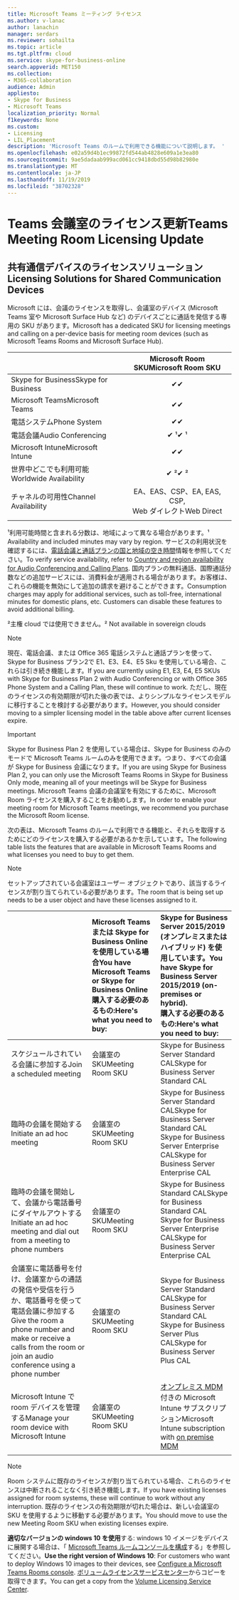 ```yaml
---
title: Microsoft Teams ミーティング ライセンス
ms.author: v-lanac
author: lanachin
manager: serdars
ms.reviewer: sohailta
ms.topic: article
ms.tgt.pltfrm: cloud
ms.service: skype-for-business-online
search.appverid: MET150
ms.collection:
- M365-collaboration
audience: Admin
appliesto:
- Skype for Business
- Microsoft Teams
localization_priority: Normal
f1keywords: None
ms.custom:
- Licensing
- LIL_Placement
description: 'Microsoft Teams のルームで利用できる機能について説明します。 '
ms.openlocfilehash: e02a59d4b1ec99872fd544ab4828e609a1e3ea80
ms.sourcegitcommit: 9ae5dadaab999acd061cc9418dbd55d98b82980e
ms.translationtype: MT
ms.contentlocale: ja-JP
ms.lasthandoff: 11/19/2019
ms.locfileid: "38702328"
---
```

# <a name="teams-meeting-room-licensing-update"></a><span data-ttu-id="4e97e-103">Teams 会議室のライセンス更新</span><span class="sxs-lookup"><span data-stu-id="4e97e-103">Teams Meeting Room Licensing Update</span></span>

## <a name="licensing-solutions-for-shared-communication-devices"></a><span data-ttu-id="4e97e-104">共有通信デバイスのライセンスソリューション</span><span class="sxs-lookup"><span data-stu-id="4e97e-104">Licensing Solutions for Shared Communication Devices</span></span>

<span data-ttu-id="4e97e-105">Microsoft には、会議のライセンスを取得し、会議室のデバイス (Microsoft Teams 室や Microsoft Surface Hub など) のデバイスごとに通話を発信する専用の SKU があります。</span><span class="sxs-lookup"><span data-stu-id="4e97e-105">Microsoft has a dedicated SKU for licensing meetings and calling on a per-device basis for meeting room devices (such as Microsoft Teams Rooms and Microsoft Surface Hub).</span></span>

||<span data-ttu-id="4e97e-106">Microsoft Room SKU</span><span class="sxs-lookup"><span data-stu-id="4e97e-106">Microsoft Room SKU</span></span> |  
|:--- |:---: |
|<span data-ttu-id="4e97e-107">Skype for Business</span><span class="sxs-lookup"><span data-stu-id="4e97e-107">Skype for Business</span></span> |<span data-ttu-id="4e97e-108">&#x2714;</span><span class="sxs-lookup"><span data-stu-id="4e97e-108">&#x2714;</span></span>|
|<span data-ttu-id="4e97e-109">Microsoft Teams</span><span class="sxs-lookup"><span data-stu-id="4e97e-109">Microsoft Teams</span></span>|  <span data-ttu-id="4e97e-110">&#x2714;</span><span class="sxs-lookup"><span data-stu-id="4e97e-110">&#x2714;</span></span>|
|<span data-ttu-id="4e97e-111">電話システム</span><span class="sxs-lookup"><span data-stu-id="4e97e-111">Phone System</span></span>|  <span data-ttu-id="4e97e-112">&#x2714;</span><span class="sxs-lookup"><span data-stu-id="4e97e-112">&#x2714;</span></span>|
|<span data-ttu-id="4e97e-113">電話会議</span><span class="sxs-lookup"><span data-stu-id="4e97e-113">Audio Conferencing</span></span>|<span data-ttu-id="4e97e-114">&#x2714; &sup1;</span><span class="sxs-lookup"><span data-stu-id="4e97e-114">&#x2714; &sup1;</span></span>|
|<span data-ttu-id="4e97e-115">Microsoft Intune</span><span class="sxs-lookup"><span data-stu-id="4e97e-115">Microsoft Intune</span></span>|<span data-ttu-id="4e97e-116">&#x2714;</span><span class="sxs-lookup"><span data-stu-id="4e97e-116">&#x2714;</span></span>|  
|<span data-ttu-id="4e97e-117">世界中どこでも利用可能</span><span class="sxs-lookup"><span data-stu-id="4e97e-117">Worldwide Availability</span></span> | <span data-ttu-id="4e97e-118">&#x2714; &sup2;</span><span class="sxs-lookup"><span data-stu-id="4e97e-118">&#x2714; &sup2;</span></span>|
|<span data-ttu-id="4e97e-119">チャネルの可用性</span><span class="sxs-lookup"><span data-stu-id="4e97e-119">Channel Availability</span></span> | <span data-ttu-id="4e97e-120">EA、EAS、CSP、</span><span class="sxs-lookup"><span data-stu-id="4e97e-120">EA, EAS, CSP,</span></span> <br/><span data-ttu-id="4e97e-121">Web ダイレクト</span><span class="sxs-lookup"><span data-stu-id="4e97e-121">Web Direct</span></span> |
| | | |

<span data-ttu-id="4e97e-122">&sup1;利用可能時間と含まれる分数は、地域によって異なる場合があります。</span><span class="sxs-lookup"><span data-stu-id="4e97e-122">&sup1; Availability and included minutes may vary by region.</span></span> <span data-ttu-id="4e97e-123">サービスの利用状況を確認するには、[電話会議と通話プランの国と地域の空き時間](https://docs.microsoft.com/microsoftteams/country-and-region-availability-for-audio-conferencing-and-calling-plans)情報を参照してください。</span><span class="sxs-lookup"><span data-stu-id="4e97e-123">To verify service availability, refer to  [Country and region availability for Audio Conferencing and Calling Plans](https://docs.microsoft.com/microsoftteams/country-and-region-availability-for-audio-conferencing-and-calling-plans).</span></span> <span data-ttu-id="4e97e-124">国内プランの無料通話、国際通話分数などの追加サービスには、消費料金が適用される場合があります。お客様は、これらの機能を無効にして追加の請求を避けることができます。</span><span class="sxs-lookup"><span data-stu-id="4e97e-124">Consumption charges may apply for additional services, such as toll-free, international minutes for domestic plans, etc. Customers can disable these features to avoid additional billing.</span></span>  

<span data-ttu-id="4e97e-125">&sup2;主権 cloud では使用できません。</span><span class="sxs-lookup"><span data-stu-id="4e97e-125">&sup2; Not available in sovereign clouds</span></span>  


> [!NOTE]
> <span data-ttu-id="4e97e-126">現在、電話会議、または Office 365 電話システムと通話プランを使って、Skype for Business プラン2で E1、E3、E4、E5 Sku を使用している場合、これらは引き続き機能します。</span><span class="sxs-lookup"><span data-stu-id="4e97e-126">If you are currently using E1, E3, E4, E5 SKUs with Skype for Business Plan 2 with Audio Conferencing or with Office 365 Phone System and a Calling Plan, these will continue to work.</span></span> <span data-ttu-id="4e97e-127">ただし、現在のライセンスの有効期限が切れた後の表では、よりシンプルなライセンスモデルに移行することを検討する必要があります。</span><span class="sxs-lookup"><span data-stu-id="4e97e-127">However, you should consider moving to a simpler licensing model in the table above after current licenses expire.</span></span>  

> [!IMPORTANT]
> <span data-ttu-id="4e97e-128">Skype for Business Plan 2 を使用している場合は、Skype for Business のみのモードで Microsoft Teams ルームのみを使用できます。つまり、すべての会議が Skype for Business 会議になります。</span><span class="sxs-lookup"><span data-stu-id="4e97e-128">If you are using Skype for Business Plan 2, you can only use the Microsoft Teams Rooms in Skype for Business Only mode, meaning all of your meetings will be Skype for Business meetings.</span></span> <span data-ttu-id="4e97e-129">Microsoft Teams 会議の会議室を有効にするために、Microsoft Room ライセンスを購入することをお勧めします。</span><span class="sxs-lookup"><span data-stu-id="4e97e-129">In order to enable your meeting room for Microsoft Teams meetings, we recommend you purchase the Microsoft Room license.</span></span> 

<span data-ttu-id="4e97e-130">次の表は、Microsoft Teams のルームで利用できる機能と、それらを取得するためにどのライセンスを購入する必要があるかを示しています。</span><span class="sxs-lookup"><span data-stu-id="4e97e-130">The following table lists the features that are available in Microsoft Teams Rooms and what licenses you need to buy to get them.</span></span>
  
> [!NOTE]
> <span data-ttu-id="4e97e-131">セットアップされている会議室はユーザー オブジェクトであり、該当するライセンスが割り当てられている必要があります。</span><span class="sxs-lookup"><span data-stu-id="4e97e-131">The room that is being set up needs to be a user object and have these licenses assigned to it.</span></span>

|  | <span data-ttu-id="4e97e-132">Microsoft Teams または Skype for Business Online を使用している場合</span><span class="sxs-lookup"><span data-stu-id="4e97e-132">You have Microsoft Teams or Skype for Business Online</span></span> <br/> <span data-ttu-id="4e97e-133">購入する必要のあるもの:</span><span class="sxs-lookup"><span data-stu-id="4e97e-133">Here's what you need to buy:</span></span>   |<span data-ttu-id="4e97e-134">Skype for Business Server 2015/2019 (オンプレミスまたはハイブリッド) を使用しています。</span><span class="sxs-lookup"><span data-stu-id="4e97e-134">You have Skype for Business Server 2015/2019 (on-premises or hybrid).</span></span> <br/> <span data-ttu-id="4e97e-135">購入する必要のあるもの:</span><span class="sxs-lookup"><span data-stu-id="4e97e-135">Here's what you need to buy:</span></span>|
|:-----|:-----|:-----|
|<span data-ttu-id="4e97e-136">スケジュールされている会議に参加する</span><span class="sxs-lookup"><span data-stu-id="4e97e-136">Join a scheduled meeting</span></span>  | <span data-ttu-id="4e97e-137">会議室の SKU</span><span class="sxs-lookup"><span data-stu-id="4e97e-137">Meeting Room SKU</span></span>  |<span data-ttu-id="4e97e-138">Skype for Business Server Standard CAL</span><span class="sxs-lookup"><span data-stu-id="4e97e-138">Skype for Business Server Standard CAL</span></span>  |
|<span data-ttu-id="4e97e-139">臨時の会議を開始する</span><span class="sxs-lookup"><span data-stu-id="4e97e-139">Initiate an ad hoc meeting</span></span> | <span data-ttu-id="4e97e-140">会議室の SKU</span><span class="sxs-lookup"><span data-stu-id="4e97e-140">Meeting Room SKU</span></span>  |<span data-ttu-id="4e97e-141">Skype for Business Server Standard CAL</span><span class="sxs-lookup"><span data-stu-id="4e97e-141">Skype for Business Server Standard CAL</span></span>  <br/> <span data-ttu-id="4e97e-142">Skype for Business Server Enterprise CAL</span><span class="sxs-lookup"><span data-stu-id="4e97e-142">Skype for Business Server Enterprise CAL</span></span>|
|<span data-ttu-id="4e97e-143">臨時の会議を開始して、会議から電話番号にダイヤルアウトする</span><span class="sxs-lookup"><span data-stu-id="4e97e-143">Initiate an ad hoc meeting and dial out from a meeting to phone numbers</span></span> |  <span data-ttu-id="4e97e-144">会議室の SKU</span><span class="sxs-lookup"><span data-stu-id="4e97e-144">Meeting Room SKU</span></span> |<span data-ttu-id="4e97e-145">Skype for Business Standard CAL</span><span class="sxs-lookup"><span data-stu-id="4e97e-145">Skype for Business Standard CAL</span></span>  <br/> <span data-ttu-id="4e97e-146">Skype for Business Server Enterprise CAL</span><span class="sxs-lookup"><span data-stu-id="4e97e-146">Skype for Business Server Enterprise CAL</span></span>|
|<span data-ttu-id="4e97e-147">会議室に電話番号を付け、会議室からの通話の発信や受信を行うか、電話番号を使って電話会議に参加する</span><span class="sxs-lookup"><span data-stu-id="4e97e-147">Give the room a phone number and make or receive a calls from the room or join an audio conference using a phone number</span></span>  | <span data-ttu-id="4e97e-148">会議室の SKU</span><span class="sxs-lookup"><span data-stu-id="4e97e-148">Meeting Room SKU</span></span>  |<span data-ttu-id="4e97e-149">Skype for Business Server Standard CAL</span><span class="sxs-lookup"><span data-stu-id="4e97e-149">Skype for Business Server Standard CAL</span></span>  <br/> <span data-ttu-id="4e97e-150">Skype for Business Server Plus CAL</span><span class="sxs-lookup"><span data-stu-id="4e97e-150">Skype for Business Server Plus CAL</span></span>  |
|<span data-ttu-id="4e97e-151">Microsoft Intune で room デバイスを管理する</span><span class="sxs-lookup"><span data-stu-id="4e97e-151">Manage your room device with Microsoft Intune</span></span> |<span data-ttu-id="4e97e-152">会議室の SKU</span><span class="sxs-lookup"><span data-stu-id="4e97e-152">Meeting Room SKU</span></span>  |<span data-ttu-id="4e97e-153">[オンプレミス MDM](https://docs.microsoft.com/sccm/mdm/plan-design/plan-on-premises-mdm)付きの Microsoft Intune サブスクリプション</span><span class="sxs-lookup"><span data-stu-id="4e97e-153">Microsoft Intune subscription with [on premise MDM](https://docs.microsoft.com/sccm/mdm/plan-design/plan-on-premises-mdm)</span></span> |
| |||

> [!NOTE]
> <span data-ttu-id="4e97e-154">Room システムに既存のライセンスが割り当てられている場合、これらのライセンスは中断されることなく引き続き機能します。</span><span class="sxs-lookup"><span data-stu-id="4e97e-154">If you have existing licenses assigned for room systems, these will continue to work without any interruption.</span></span> <span data-ttu-id="4e97e-155">既存のライセンスの有効期限が切れた場合は、新しい会議室の SKU を使用するように移動する必要があります。</span><span class="sxs-lookup"><span data-stu-id="4e97e-155">You should move to use the new Meeting Room SKU when existing licenses expire.</span></span>  

 <span data-ttu-id="4e97e-156">**適切なバージョンの windows 10 を使用**する: windows 10 イメージをデバイスに展開する場合は、「 [Microsoft Teams ルームコンソールを構成](https://docs.microsoft.com/microsoftteams/room-systems/console)する」を参照してください。</span><span class="sxs-lookup"><span data-stu-id="4e97e-156">**Use the right version of Windows 10**: For customers who want to deploy Windows 10 images to their devices, see [Configure a Microsoft Teams Rooms console](https://docs.microsoft.com/microsoftteams/room-systems/console).</span></span> <span data-ttu-id="4e97e-157">[ボリュームライセンスサービスセンター](https://www.microsoft.com/Licensing/servicecenter/)からコピーを取得できます。</span><span class="sxs-lookup"><span data-stu-id="4e97e-157">You can get a copy from the [Volume Licensing Service Center](https://www.microsoft.com/Licensing/servicecenter/).</span></span>
